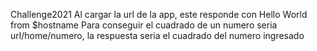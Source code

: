 Challenge2021
Al cargar la url de la app, este responde con Hello World from $hostname
Para conseguir el cuadrado de un numero seria url/home/numero, la respuesta seria el cuadrado del numero ingresado